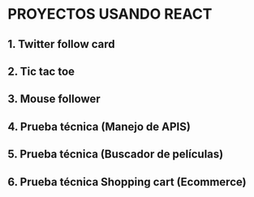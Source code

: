 # PROYECTOS USANDO REACT

## 1. Twitter follow card

## 2. Tic tac toe

## 3. Mouse follower

## 4. Prueba técnica (Manejo de APIS)

## 5. Prueba técnica (Buscador de películas)

## 6. Prueba técnica Shopping cart (Ecommerce)
